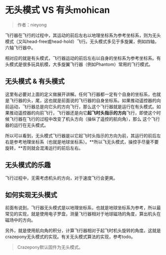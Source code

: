 
#  无头模式 VS 有头mohican


> 作者：nieyong

飞行器在飞行的过程中，其运动的前后左右以地理坐标系为参考坐标系，则为无头模式（又叫head-free或head-hold）飞行。无头模式多见于多旋翼，例如四轴，六轴飞行器中。

相对应的就是有头模式，飞行器运动的前后左右以自身的坐标系为参考坐标系。有头模式是很多玩具航模，大多旋翼飞行器（例如Phantom）常用的飞行模式。

## 无头模式 & 有头模式
这里有必要对上面的定义做展开讲解。任何飞行器都一定有个自身的坐标系，也就是飞行器的头，尾，这也就是前面说的飞行器的自身坐标系。如果推动遥控器的向前运动，飞行器总是向它头的方向飞行，那么这个飞行器就是运行在有头模式。如果推动遥控器的向前飞行，飞行器还是向它**起飞时头指示的方向**飞行，即使这个时候飞行器在飞行的过程中改变了机头方向（操纵了遥控的航向角），那么 这个飞行器的运行在无头模式。

所以可以看到，无头模式飞行器是以它起飞时头指示的方向为前，其运行的前后左右是参考地理坐标系（也就是地球坐标系）。**所以飞无头模式，操控手尽量不要旋转，**否则就会混淆运行的前后左右。

## 无头模式的乐趣
飞行过程中，无需考虑机头的方向，对于速度飞行会更爽。

## 如何实现无头模式

前面有说到，飞行器无头模式是以地理坐标系，也就是地球坐标系为参考，所以最常见的实现，就是使用电子罗盘，测量飞行器相对于地球磁场的角度，算出机头在磁场中的方向。

另外，就是使用航向角的积分，计算飞行器相对于起飞时机头旋转的角度。这就是crazepony无头模式的实现。有关无头模式算法的实现，参考todo。

> Crazepony默认固件为无头模式。
